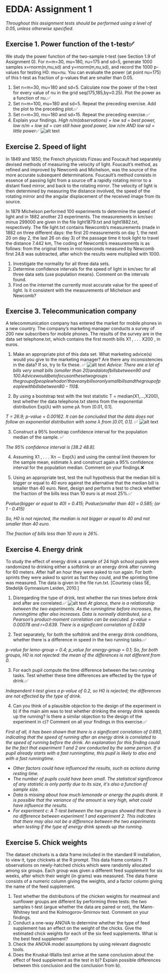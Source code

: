 # EDDA: Assignment 1
*Throughout this assignment tests should be performed using a level of 0.05, unless otherwise specified.*

## Exercise 1. Power function of the t-test:white_check_mark:
We study the power function of the two-sample t-test (see Section 1.9 of Assignment 0). For n=m=30, mu=180, nu=175 and sd=5, generate 1000 samples x=rnorm(n,mu,sd) and y=rnorm(m,nu,sd), and record the 1000 p-values for testing H0: mu=nu. You can evaluate the power (at point nu=175) of this t-test as fraction of p-values that are smaller than 0.05.

1. Set n=m=30, mu=180 and sd=5. Calculate now the power of the t-test for every value of nu in the grid seq(175,185,by=0.25). Plot the power as a function of nu.:white_check_mark:
2. Set n=m=100, mu=180 and sd=5. Repeat the preceding exercise. Add the plot to the preceding plot.:white_check_mark:
3. Set n=m=30, mu=180 and sd=15. Repeat the preceding exercise.:white_check_mark:
4. Explain your findings. *High n/m(observations) + low sd = best power, low n/m + low sd = can still have good power, low n/m AND low sd = little power*:white_check_mark:
![alt text](https://github.com/LotteSuz/edda1/blob/master/plots/plot_ass_1.png)

## Exercise 2. Speed of light
In 1849 and 1850, the French physicists Fizeau and Foucault had separately devised methods of measuring the velocity of light. Foucault’s method, as refined and improved by Newcomb and Michelson, was the source of the more accurate subsequent determinations. Foucault’s method consists in essence of passing light from a source off a rapidly rotating mirror to a distant fixed mirror, and back to the rotating mirror. The velocity of light is then determined by measuring the distance involved, the speed of the rotating mirror and the angular displacement of the received image from its source.

In 1879 Michelson performed 100 experiments to determine the speed of light and in 1882 another 23 experiments. The measurements in km/sec minus 299000 are given in the file light1879.txt and light1882.txt, respectively. The file light.txt contains Newcomb’s measurements (made in 1882 on three different days: the first 20 measurements on day 1, the next 20 on day 2, the last 26 on day 3) of the passage time it took light to travel the distance 7.442 km, The coding of Newcomb’s measurements is as follows: from the original times in microseconds measured by Newcomb first 24.8 was subtracted, after which the results were multiplied with 1000.

1. Investigate the normality for all three data sets.
2. Determine confidence intervals for the speed of light in km/sec for all three data sets (use population
means). Comment on the intervals found.
3. Find on the internet the currently most accurate value for the speed of light. Is it consistent with the
measurements of Michelson and Newcomb?

## Exercise 3. Telecommunication company
A telecommunication company has entered the market for mobile phones in a new country. The company’s marketing manager conducts a survey of 200 new subscribers for mobile phones. The results of the survey are in the data set telephone.txt, which contains the first month bills X1 , . . . X200 , in euros.

1. Make an appropriate plot of this data set. What marketing advice(s) would you give to the marketing manager? Are there any inconsistencies in the data? If so, try to fix these.
:white_check_mark:
![alt text](plots/hist_assignment3.png)
_Advice:
There are a lot of bills very small bills (smaller than 20$) and a lot of bills between 90$ and 100$. Advice would be to focus on these two groups: the group of people who don't have any bills or only small bills and the group of people with bills between 80$ - 110$._

2. By using a bootstrap test with the test statistic T = median(X1,...,X200), test whether the data telephone.txt stems from the exponential distribution Exp(λ) with some µλ from [0.01, 0.1].

  _T = 26.9;
  p-value = 0.00162. It can be concluded that the data does not follow an exponential distribution with some λ from [0.01, 0.1]._
  :white_check_mark:
  ![alt text](plots/exponential.png)

3. Construct a 95% bootstrap confidence interval for the population median of the sample.  :white_check_mark:

  _The 95% confidence interval is [38.2  48.8]._

4. Assuming X1 , . . . Xn ∼ Exp(λ) and using the central limit theorem for the sample mean, estimate λ and construct again a 95% confidence interval for the population median. Comment on your findings.:x:

5. Using an appropriate test, test the null hypothesis that the median bill is bigger or equal to 40 euro against the alternative that the median bill is smaller than 40 euro. Next, design and perform a test
to check whether the fraction of the bills less than 10 euro is at most 25%.:white_check_mark:

  _Pvalue(bigger or equal to 40) = 0.415;
  Pvalue(smaller than 40) =  0.585; (or 1 - 0.415)_

  _So, H0 is not rejected, the median is not bigger or equal to 40 and not smaller than 40 euro._

  _The fraction of bills less than 10 euro is 26%._

## Exercise 4. Energy drink
To study the effect of energy drink a sample of 24 high school pupils were randomized to drinking either a softdrink or an energy drink after running for 60 meters. After half an hour they were asked to run again. For both sprints they were asked to sprint as fast they could, and the sprinting time was measured. The data is given in the file run.txt. [Courtesy class 5E, Stedelijk Gymnasium Leiden, 2010.]

1. Disregarding the type of drink, test whether the run times before drink and after are correlated.:white_check_mark:
  ![alt text](plots/runningtime.png)
  _At glance, there is a relationship between the two experiments. As the runningtime before increases, the runningtime after also increases._
  _Data is normally distributed, so a Pearson’s product-moment correlation can be executed. p-value = 0.00078 and r=0.639. There is a significant correlation of 0.639_  

2. Test separately, for both the softdrink and the energy drink conditions, whether there is a difference
in speed in the two running tasks.:white_check_mark:

  _p-value for lemo-group = 0.4; p_value for energy-group = 0.1; So, for both groups, H0 is not rejected: the mean of the differences is not different from 0._

3. For each pupil compute the time difference between the two running tasks. Test whether these time differences are effected by the type of drink.:white_check_mark:

  _Independent t-test gives a p-value of 0.2, so H0 is rejected; the differences are not effected by the type of drink._

4. Can you think of a plausible objection to the design of the experiment in b) if the main aim was to test
whether drinking the energy drink speeds up the running? Is there a similar objection to the design of the experiment in c)? Comment on all your findings in this exercise.:white_check_mark:

  _First of all, it has been shown that there is a significant correlation of 0.693, indicating that the speed of running after an energy drink is correlated to the speed of running before the drink. An explanation for this finding could be the fact that experiment 1 and 2 are conducted by the same person. If a pupil already starts with a fast runningtime, this pupil is likely to also end with a fast runningtime._

  * _Other factors could have influenced the results, such as actions during resting time._
  * _The number of pupils could have been small. The statistical significance of any statistic is only partly due to its size, it's also a function of sample size._
  * _Data is missing about how much lemonade or energy the pupils drank. It is possible that the variance of the amount is very high, what could have influence the results._
  * _For experiment c: A T-test between the two groups showed that there is no difference between experiment 1 and experiment 2. This indicates that there may also not be a difference between the two experiments when testing if the type of energy drink speeds up the running._

## Exercise 5. Chick weights
The dataset chickwts is a data frame included in the standard R installation, to view it, type chickwts at the R prompt. This data frame contains 71 observations on newly-hatched chicks which were randomly allocated among six groups. Each group was given a different feed supplement for six weeks, after which their weight (in grams) was measured. The data frame consists of a numeric column giving the weights, and a factor column giving the name of the feed supplement.

1. Test whether the distributions of the chicken weights for meatmeal and sunflower groups are different by performing three tests: the two samples t-test (argue whether the data are paired or not), the Mann-Whitney test and the Kolmogorov-Smirnov test. Comment on your findings.
2. Conduct a one-way ANOVA to determine whether the type of feed supplement has an effect on the weight of the chicks. Give the estimated chick weights for each of the six feed supplements. What is the best feed supplement?
3. Check the ANOVA model assumptions by using relevant diagnostic tools.
4. Does the Kruskal-Wallis test arrive at the same conclusion about the effect of feed supplement as the
test in b)? Explain possible differences between this conclusion and the conclusion from b).
